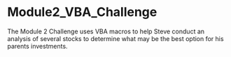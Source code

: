 # Module2_VBA_Challenge
The Module 2 Challenge uses VBA macros to help Steve conduct an analysis of several stocks to determine what may be the best option for his parents investments.

